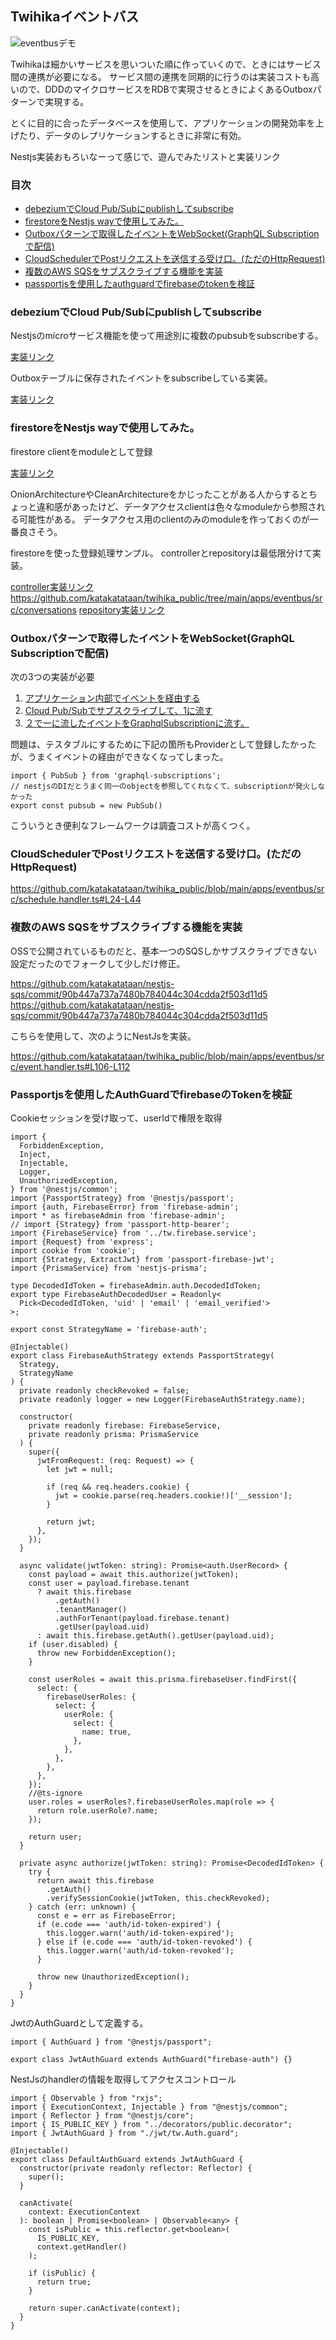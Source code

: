 ## Twihikaイベントバス

![eventbusデモ](https://storage.googleapis.com/pubic-image-for-twi-hika-chrome-extension/Kapture%202022-10-11%20at%2000.34.122.gif)

Twihikaは細かいサービスを思いついた順に作っていくので、ときにはサービス間の連携が必要になる。
サービス間の連携を同期的に行うのは実装コストも高いので、DDDのマイクロサービスをRDBで実現させるときによくあるOutboxパターンで実現する。

とくに目的に合ったデータベースを使用して、アプリケーションの開発効率を上げたり、データのレプリケーションするときに非常に有効。


Nestjs実装おもろいなーって感じで、遊んでみたリストと実装リンク

### 目次

- [debeziumでCloud Pub/Subにpublishしてsubscribe](#debeziumでcloud-pubsubにpublishしてsubscribe)
- [firestoreをNestjs wayで使用してみた。](#firestoreをnestjs-wayで使用してみた)
- [Outboxパターンで取得したイベントをWebSocket(GraphQL Subscriptionで配信)](#outboxパターンで取得したイベントをwebsocketgraphql-subscriptionで配信)
- [CloudSchedulerでPostリクエストを送信する受け口。(ただのHttpRequest)](#cloudschedulerでpostリクエストを送信する受け口ただのhttprequest)
- [複数のAWS SQSをサブスクライブする機能を実装](#複数のaws-sqsをサブスクライブする機能を実装)
- [passportjsを使用したauthguardでfirebaseのtokenを検証](#passportjsを使用したauthguardでfirebaseのtokenを検証)

### debeziumでCloud Pub/Subにpublishしてsubscribe

Nestjsのmicroサービス機能を使って用途別に複数のpubsubをsubscribeする。

[実装リンク](https://github.com/katakatataan/twihika_public/blob/main/apps/eventbus/src/main.ts#L31-L45)

Outboxテーブルに保存されたイベントをsubscribeしている実装。

[実装リンク](https://github.com/katakatataan/twihika_public/blob/main/apps/eventbus/src/event.handler.ts#L79-L104)


### firestoreをNestjs wayで使用してみた。

firestore clientをmoduleとして登録

[実装リンク](https://github.com/katakatataan/twihika_public/blob/main/apps/eventbus/src/firestore/firestore.module.ts#L9-L41)

OnionArchitectureやCleanArchitectureをかじったことがある人からするとちょっと違和感があったけど、データアクセスclientは色々なmoduleから参照される可能性がある。
データアクセス用のclientのみのmoduleを作っておくのが一番良さそう。

firestoreを使った登録処理サンプル。
controllerとrepositoryは最低限分けて実装。

[controller実装リンク](https://github.com/katakatataan/twihika_public/blob/main/apps/eventbus/src/conversations/conversations.controller.ts)
https://github.com/katakatataan/twihika_public/tree/main/apps/eventbus/src/conversations
[repository実装リンク](https://github.com/katakatataan/twihika_public/blob/main/apps/eventbus/src/conversations/conversatoin.repository.ts#L15-L36)

### Outboxパターンで取得したイベントをWebSocket(GraphQL Subscriptionで配信)

次の3つの実装が必要

1. [アプリケーション内部でイベントを経由する](https://github.com/katakatataan/twihika_public/blob/main/apps/eventbus/src/client.pubsub.ts#L1-L3)
2. [Cloud Pub/Subでサブスクライブして、1に流す](https://github.com/katakatataan/twihika_public/blob/main/apps/eventbus/src/event.handler.ts#L52-L56)
3. [２で一に流したイベントをGraphqlSubscriptionに流す。](https://github.com/katakatataan/twihika_public/blob/main/apps/eventbus/src/user-subscription/user.resolver.ts)

問題は、テスタブルにするために下記の箇所もProviderとして登録したかったが、うまくイベントの経由ができなくなってしまった。
```
import { PubSub } from 'graphql-subscriptions';
// nestjsのDIだとうまく同一のobjectを参照してくれなくて、subscriptionが発火しなかった
export const pubsub = new PubSub()
```
こういうとき便利なフレームワークは調査コストが高くつく。

### CloudSchedulerでPostリクエストを送信する受け口。(ただのHttpRequest)

https://github.com/katakatataan/twihika_public/blob/main/apps/eventbus/src/schedule.handler.ts#L24-L44


### 複数のAWS SQSをサブスクライブする機能を実装

OSSで公開されているものだと、基本一つのSQSしかサブスクライブできない設定だったのでフォークして少しだけ修正。

https://github.com/katakatataan/nestjs-sqs/commit/90b447a737a7480b784044c304cdda2f503d11d5
https://github.com/katakatataan/nestjs-sqs/commit/90b447a737a7480b784044c304cdda2f503d11d5

こちらを使用して、次のようにNestJsを実装。

https://github.com/katakatataan/twihika_public/blob/main/apps/eventbus/src/event.handler.ts#L106-L112


### Passportjsを使用したAuthGuardでfirebaseのTokenを検証


Cookieセッションを受け取って、userIdで権限を取得

```
import {
  ForbiddenException,
  Inject,
  Injectable,
  Logger,
  UnauthorizedException,
} from '@nestjs/common';
import {PassportStrategy} from '@nestjs/passport';
import {auth, FirebaseError} from 'firebase-admin';
import * as firebaseAdmin from 'firebase-admin';
// import {Strategy} from 'passport-http-bearer';
import {FirebaseService} from '../tw.firebase.service';
import {Request} from 'express';
import cookie from 'cookie';
import {Strategy, ExtractJwt} from 'passport-firebase-jwt';
import {PrismaService} from 'nestjs-prisma';

type DecodedIdToken = firebaseAdmin.auth.DecodedIdToken;
export type FirebaseAuthDecodedUser = Readonly<
  Pick<DecodedIdToken, 'uid' | 'email' | 'email_verified'>
>;

export const StrategyName = 'firebase-auth';

@Injectable()
export class FirebaseAuthStrategy extends PassportStrategy(
  Strategy,
  StrategyName
) {
  private readonly checkRevoked = false;
  private readonly logger = new Logger(FirebaseAuthStrategy.name);

  constructor(
    private readonly firebase: FirebaseService,
    private readonly prisma: PrismaService
  ) {
    super({
      jwtFromRequest: (req: Request) => {
        let jwt = null;

        if (req && req.headers.cookie) {
          jwt = cookie.parse(req.headers.cookie!)['__session'];
        }

        return jwt;
      },
    });
  }

  async validate(jwtToken: string): Promise<auth.UserRecord> {
    const payload = await this.authorize(jwtToken);
    const user = payload.firebase.tenant
      ? await this.firebase
          .getAuth()
          .tenantManager()
          .authForTenant(payload.firebase.tenant)
          .getUser(payload.uid)
      : await this.firebase.getAuth().getUser(payload.uid);
    if (user.disabled) {
      throw new ForbiddenException();
    }

    const userRoles = await this.prisma.firebaseUser.findFirst({
      select: {
        firebaseUserRoles: {
          select: {
            userRole: {
              select: {
                name: true,
              },
            },
          },
        },
      },
    });
    //@ts-ignore
    user.roles = userRoles?.firebaseUserRoles.map(role => {
      return role.userRole?.name;
    });

    return user;
  }

  private async authorize(jwtToken: string): Promise<DecodedIdToken> {
    try {
      return await this.firebase
        .getAuth()
        .verifySessionCookie(jwtToken, this.checkRevoked);
    } catch (err: unknown) {
      const e = err as FirebaseError;
      if (e.code === 'auth/id-token-expired') {
        this.logger.warn('auth/id-token-expired');
      } else if (e.code === 'auth/id-token-revoked') {
        this.logger.warn('auth/id-token-revoked');
      }

      throw new UnauthorizedException();
    }
  }
}

```

JwtのAuthGuardとして定義する。

```
import { AuthGuard } from "@nestjs/passport";

export class JwtAuthGuard extends AuthGuard("firebase-auth") {}

```


NestJsのhandlerの情報を取得してアクセスコントロール
```
import { Observable } from "rxjs";
import { ExecutionContext, Injectable } from "@nestjs/common";
import { Reflector } from "@nestjs/core";
import { IS_PUBLIC_KEY } from "../decorators/public.decorator";
import { JwtAuthGuard } from "./jwt/tw.Auth.guard";

@Injectable()
export class DefaultAuthGuard extends JwtAuthGuard {
  constructor(private readonly reflector: Reflector) {
    super();
  }

  canActivate(
    context: ExecutionContext
  ): boolean | Promise<boolean> | Observable<any> {
    const isPublic = this.reflector.get<boolean>(
      IS_PUBLIC_KEY,
      context.getHandler()
    );

    if (isPublic) {
      return true;
    }

    return super.canActivate(context);
  }
}

```
